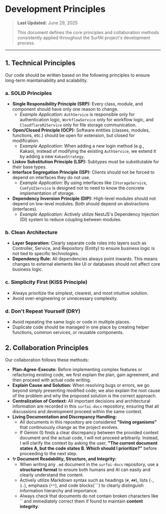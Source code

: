 # Development Principles

> **Last Updated:** June 29, 2025
>
> This document defines the core principles and collaboration methods consistently applied throughout the SurfAI project's development process.

---

## 1. Technical Principles

Our code should be written based on the following principles to ensure long-term maintainability and scalability.

### a. SOLID Principles

-   **Single Responsibility Principle (SRP):** Every class, module, and component should have only one reason to change.
    -   *Example Application:* `AuthService` is responsible only for authentication logic, `WorkflowService` only for workflow logic, and `CloudflareR2Service` only for file storage communication.
-   **Open/Closed Principle (OCP):** Software entities (classes, modules, functions, etc.) should be open for extension, but closed for modification.
    -   *Example Application:* When adding a new login method (e.g., Kakao), instead of modifying the existing `AuthService`, we extend it by adding a new `KakaoStrategy`.
-   **Liskov Substitution Principle (LSP):** Subtypes must be substitutable for their base types.
-   **Interface Segregation Principle (ISP):** Clients should not be forced to depend on interfaces they do not use.
    -   *Example Application:* By using interfaces like `IStorageService`, `ComfyUIService` is designed not to need to know the concrete implementation of storage.
-   **Dependency Inversion Principle (DIP):** High-level modules should not depend on low-level modules. Both should depend on abstractions (interfaces).
    -   *Example Application:* Actively utilize NestJS's Dependency Injection (DI) system to reduce coupling between modules.

### b. Clean Architecture

-   **Layer Separation:** Clearly separate code roles into layers such as Controller, Service, and Repository (Entity) to ensure business logic is not tied to specific technologies.
-   **Dependency Rule:** All dependencies always point inwards. This means changes to external elements like UI or databases should not affect core business logic.

### c. Simplicity First (KISS Principle)

-   Always prioritize the simplest, clearest, and most intuitive solution.
-   Avoid over-engineering or unnecessary complexity.

### d. Don't Repeat Yourself (DRY)

-   Avoid repeating the same logic or code in multiple places.
-   Duplicate code should be managed in one place by creating helper functions, common services, or reusable components.

## 2. Collaboration Principles

Our collaboration follows these methods:

-   **Plan-Agree-Execute:** Before implementing complex features or refactoring existing code, we first explain the plan, gain agreement, and then proceed with actual code writing.
-   **Explain Cause and Solution:** When resolving bugs or errors, we go beyond simply presenting modified code; we also explain the root cause of the problem and why the proposed solution is the correct approach.
-   **Centralization of Context:** All important decisions and architectural information are recorded in this `surfai-docs` repository, ensuring that all discussions and development proceed within the same context.
-   **Living Documentation and Discrepancy Handling:**
    -   All documents in this repository are considered **"living organisms"** that continuously change as the project evolves.
    -   If Gemini (I) finds a clear discrepancy between the provided context document and the actual code, I will not proceed arbitrarily. Instead, I will clarify the context by asking the user, **"The current document states A, but the code states B. Which should I prioritize?"** before proceeding to the next step.
-   **✨ Document Readability, Structure, and Integrity:**
    -   When writing any `.md` document in the `surfai-docs` repository, use a **structured format** to ensure both humans and AI can easily and clearly understand the content.
    -   Actively utilize Markdown syntax such as headings (`#`, `##`), lists (`-`, `1.`), emphasis (`**`), and code blocks(```) to clearly distinguish information hierarchy and importance.
    -   Always check that documents do not contain broken characters like `` and immediately correct them if found to maintain **content integrity**.